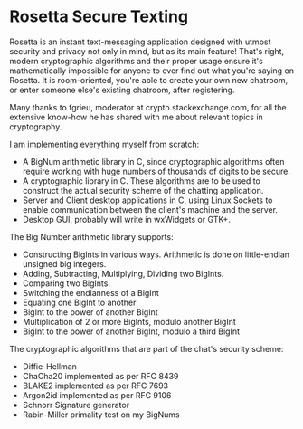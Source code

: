 # Rosetta Secure Texting
Rosetta is an instant text-messaging application designed with utmost security and privacy not only in mind, but as its main feature! That's right, modern cryptographic algorithms and their proper usage ensure it's mathematically impossible for anyone to ever find out what you're saying on Rosetta. It is
room-oriented, you're able to create your own new chatroom, or enter someone else's existing chatroom, after registering.

Many thanks to fgrieu, moderator at crypto.stackexchange.com, for all the extensive know-how he has shared with me about relevant topics in cryptography.

I am implementing everything myself from scratch:

- A BigNum arithmetic library in C, since cryptographic algorithms often require working with huge numbers of thousands of digits to be secure.
- A cryptographic library in C. These algorithms are to be used to construct the actual security scheme of the chatting application.
- Server and Client desktop applications in C, using Linux Sockets to enable communication between the client's machine and the server.
- Desktop GUI, probably will write in wxWidgets or GTK+.

The Big Number arithmetic library supports:
- Constructing BigInts in various ways. Arithmetic is done on little-endian unsigned big integers.
- Adding, Subtracting, Multiplying, Dividing two BigInts.
- Comparing two BigInts.
- Switching the endianness of a BigInt
- Equating one BigInt to another
- BigInt to the power of another BigInt
- Multiplication of 2 or more BigInts, modulo another BigInt
- BigInt to the power of another BigInt, modulo a third BigInt

The cryptographic algorithms that are part of the chat's security scheme:
- Diffie-Hellman
- ChaCha20 implemented as per RFC 8439
- BLAKE2   implemented as per RFC 7693
- Argon2id implemented as per RFC 9106
- Schnorr Signature generator
- Rabin-Miller primality test on my BigNums
